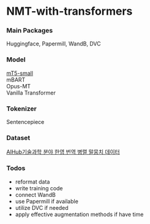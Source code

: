# NMT-with-transformers

### Main Packages  
Huggingface, Papermill, WandB, DVC

### Model  
[mT5-small](https://huggingface.co/mt5-small)  
mBART  
Opus-MT  
Vanilla Transformer

### Tokenizer
Sentencepiece

### Dataset  
[AIHub기술과학 분야 한영 번역 병렬 말뭉치 데이터](https://aihub.or.kr/aihubdata/data/view.do?currMenu=115&topMenu=100&aihubDataSe=realm&dataSetSn=71266)

### Todos  
- reformat data
- write training code
- connect WandB
- use Papermill if available
- utilize DVC if needed
- apply effective augmentation methods if have time
